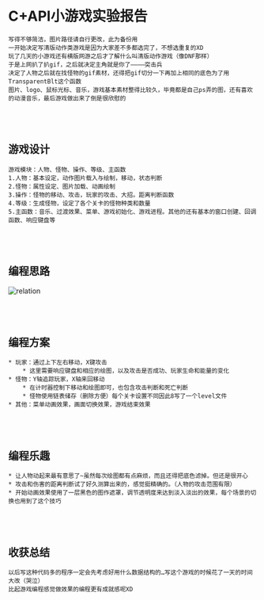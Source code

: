 C+API小游戏实验报告
==================
	写得不够简洁，图片路径请自行更改，此为备份用
	一开始决定写清版动作类游戏是因为大家差不多都选完了，不想选重复的XD
	玩了几天的小游戏还有横版网游之后才了解什么叫清版动作游戏（像DNF那样）
	于是上网扒了扒gif，之后就决定主角就是你了————突击兵
	决定了人物之后就在找怪物的gif素材，还得把gif切分一下再加上相同的底色为了用TransparentBlt这个函数
	图片、logo、鼠标光标、音乐，游戏基本素材整得比较久，毕竟都是自己ps弄的图，还有喜欢的动漫音乐，最后游戏做出来了倒是很欣慰的

<br><br>游戏设计
----------------------
	游戏模块：人物、怪物、操作、等级、主函数
	1.人物：基本设定，动作图片载入与绘制，移动，状态判断
	2.怪物：属性设定、图片加载、动画绘制
	3.操作：怪物的移动、攻击，玩家的攻击、大招。距离判断函数 
	4.等级：生成怪物，设定了各个关卡的怪物种类和数量
	5.主函数：音乐、过渡效果、菜单、游戏初始化、游戏进程。其他的还有基本的窗口创建、回调函数、响应键盘等
	
<br><br>编程思路
----------------------
![relation](https://github.com/jckling/C-Game/blob/master/Report%20Images/20170726.png)  
	
<br><br>编程方案
----------------------
	* 玩家：通过上下左右移动，X键攻击
		* 这里需要响应键盘和相应的绘图，以及攻击是否成功、玩家生命和能量的变化
	* 怪物：Y轴追踪玩家，X轴来回移动
		* 在计时器控制下移动和绘图即可，也包含攻击判断和死亡判断
		* 怪物使用链表储存（删除方便）每个关卡设置不同因此8写了一个level文件
	* 其他：菜单动画效果，画面切换效果，游戏结束效果

<br><br>编程乐趣
----------------------
	* 让人物动起来最有意思了~虽然每次绘图都有点麻烦，而且还得把底色滤掉。但还是很开心
	* 攻击和伤害的距离判断试了好久测算出来的，感觉挺精确的。（人物的攻击范围有限）
	* 开始动画效果使用了一层黑色的图作遮罩，调节透明度来达到淡入淡出的效果，每个场景的切换也用到了这个技巧

<br><br>收获总结
----------------------
	以后写这种代码多的程序一定会先考虑好用什么数据结构的…写这个游戏的时候花了一天的时间大改（哭泣）
	比起游戏编程感觉做效果的编程更有成就感呢XD
